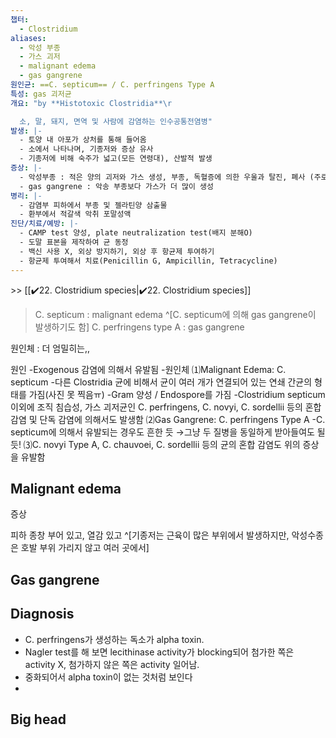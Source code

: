 ```yaml
---
챕터:
  - Clostridium
aliases:
  - 악성 부종
  - 가스 괴저
  - malignant edema
  - gas gangrene
원인균: ==C. septicum== / C. perfringens Type A
특성: gas 괴저균
개요: "by **Histotoxic Clostridia**\r

  소, 말, 돼지, 면역 및 사람에 감염하는 인수공통전염병"
발생: |-
  - 토양 내 아포가 상처를 통해 들어옴
  - 소에서 나타나며, 기종저와 증상 유사
  - 기종저에 비해 숙주가 넓고(모든 연령대), 산발적 발생
증상: |-
  - 악성부종 : 적은 양의 괴저와 가스 생성, 부종, 독혈증에 의한 우울과 탈진, 폐사 (주로 피하 조직에 감염)
  - gas gangrene : 악송 부종보다 가스가 더 많이 생성
병리: |-
  - 감염부 피하에서 부종 및 젤라틴양 삼출물
  - 환부에서 적갈색 악취 포말성액
진단/치료/예방: |-
  - CAMP test 양성, plate neutralization test(배지 분해O)
  - 도말 표본을 제작하여 균 동정
  - 백신 사용 X, 외상 방지하기, 외상 후 항균제 투여하기
  - 항균제 투여해서 치료(Penicillin G, Ampicillin, Tetracycline)
---
```

\>> [[✔️22. Clostridium species|✔️22. Clostridium species]]

> C. septicum : malignant edema ^[C. septicum에 의해 gas gangrene이 발생하기도 함]
> C. perfringens type A : gas gangrene

원인체 : 더 엄밀히는,,

원인 -Exogenous 감염에 의해서 유발됨
-원인체
⑴Malignant Edema: C. septicum
-다른 Clostridia 균에 비해서 균이 여러 개가 연결되어 있는 연쇄 간균의 형태를 가짐(사진 못 찍음ㅠ)
-Gram 양성 / Endospore를 가짐
-Clostridium septicum 이외에 조직 침습성, 가스 괴저균인 C. perfringens, C. novyi, C. sordellii 등의 혼합 감염 및 단독 감염에 의해서도 발생함
⑵Gas Gangrene: C. perfringens Type A
-C. septicum에 의해서 유발되는 경우도 흔한 듯 →그냥 두 질병을 동일하게 받아들여도 될 듯! 
⑶C. novyi Type A, C. chauvoei, C. sordellii 등의 균의 혼합 감염도 위의 증상을 유발함
## Malignant edema
증상

피하 종창 부어 있고, 열감 있고 ^[기종저는 근육이 많은 부위에서 발생하지만, 악성수종은 호발 부위 가리지 않고 여러 곳에서]
## Gas gangrene

## Diagnosis
- C. perfringens가 생성하는 독소가 alpha toxin.
- Nagler test를 해 보면 lecithinase activity가 blocking되어 첨가한 쪽은 activity X, 첨가하지 않은 쪽은 activity 일어남.
- 중화되어서 alpha toxin이 없는 것처럼 보인다
- 
## Big head

